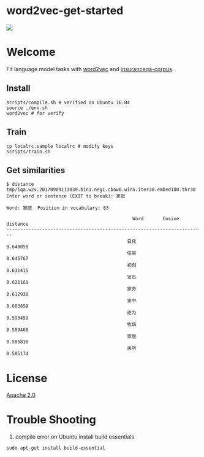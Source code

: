 # word2vec-get-started
![](https://camo.githubusercontent.com/ae91a5698ad80d3fe8e0eb5a4c6ee7170e088a7d/687474703a2f2f37786b6571692e636f6d312e7a302e676c622e636c6f7564646e2e636f6d2f61692f53637265656e25323053686f74253230323031372d30342d30342532306174253230382e32302e3437253230504d2e706e67)

# Welcome
Fit language model tasks with [word2vec](https://code.google.com/archive/p/word2vec) and [insuranceqa-corpus](https://github.com/Samurais/insuranceqa-corpus-zh).


## Install
```
scripts/compile.sh # verified on Ubuntu 16.04
source ./env.sh
word2vec # for verify
```

## Train
```
cp localrc.sample localrc # modify keys
scripts/train.sh
```

## Get similarities
```
$ distance tmp/iqa.w2v.20170909113039.bin1.neg1.cbow0.win5.iter30.embed100.thr30
Enter word or sentence (EXIT to break): 家庭

Word: 家庭  Position in vocabulary: 83

                                              Word       Cosine distance
------------------------------------------------------------------------
                                            日托                0.648058
                                            住房                0.645767
                                            初创                0.631415
                                            宝石                0.621161
                                            家务                0.612938
                                            家中                0.603859
                                            还为                0.593459
                                            牧场                0.589468
                                            家居                0.585816
                                            居所                0.585174
```

# License
[Apache 2.0](./LICENSE)

# Trouble Shooting

1. compile error on Ubuntu
install build essentials
```
sudo apt-get install build-essential
```
